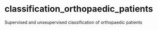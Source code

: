 # classification_orthopaedic_patients
Supervised and unseupervised classification of orthopaedic patients
